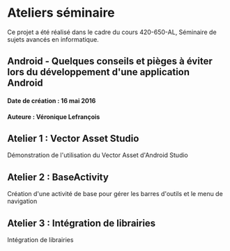# Ateliers séminaire
 Ce projet a été réalisé dans le cadre du cours 420-650-AL, Séminaire de sujets avancés en informatique.
## Android - Quelques conseils et pièges à éviter lors du développement d'une application Android

#### Date de création : 16 mai 2016
#### Auteure : Véronique Lefrançois
 
## Atelier 1 : Vector Asset Studio
 Démonstration de l'utilisation du Vector Asset d'Android Studio
 
## Atelier 2 : BaseActivity
 Création d'une activité de base pour gérer les barres d'outils et le menu de navigation
 
## Atelier 3 : Intégration de librairies
 Intégration de librairies